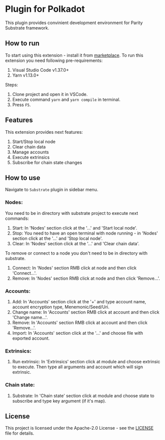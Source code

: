 # Plugin for Polkadot

This plugin provides convinient development environment for Parity Substrate framework.

## How to run

To start using this extension - install it from [marketplace](). To run this extension you need following pre-requirements:

1) Visual Studio Code v1.37.0+
2) Yarn v1.13.0+

Steps:

1) Clone project and open it in VSCode.
2) Execute command `yarn` and `yarn compile` in terminal.
3) Press `F5`.

## Features

This extension provides next features:

1) Start/Stop local node
2) Clear chain data
3) Manage accounts
4) Execute extrinsics
5) Subscribe for chain state changes

## How to use

Navigate to `Substrate` plugin in sidebar menu.

### Nodes:

You need to be in directory with substrate project to execute next commands:

1) Start: In 'Nodes' section click at the '...' and 'Start local node'.
2) Stop: You need to have an open terminal with node running - in 'Nodes' section click at the '...' and 'Stop local node'.
3) Clear: In 'Nodes' section click at the '...' and 'Clear chain data'.

To remove or connect to a node you don't need to be in directory with substrate.

1) Connect: In 'Nodes' section RMB click at node and then click 'Connect...'.
2) Remove: In 'Nodes' section RMB click at node and then click 'Remove...'.

### Accounts:

1) Add: In 'Accounts' section click at the '+' and type account name, account encryption type, Menemonic/Seed/Uri.
2) Change name: In 'Accounts' section RMB click at account and then click 'Change name...'.
3) Remove: In 'Accounts' section RMB click at account and then click 'Remove...'.
4) Import: In 'Accounts' section click at the '...' and choose file with exported account.

### Extrinsics:

1) Run extrinsic: In 'Extrinsics' section click at module and choose extrinsic to execute.
Then type all arguments and account which will sign extrinsic.

### Chain state:

1) Substrate: In 'Chain state' section click at module and choose state to subscribe and type key argument (if it's map).

## License

This project is licensed under the Apache-2.0 License - see the [LICENSE](LICENSE) file for details.
